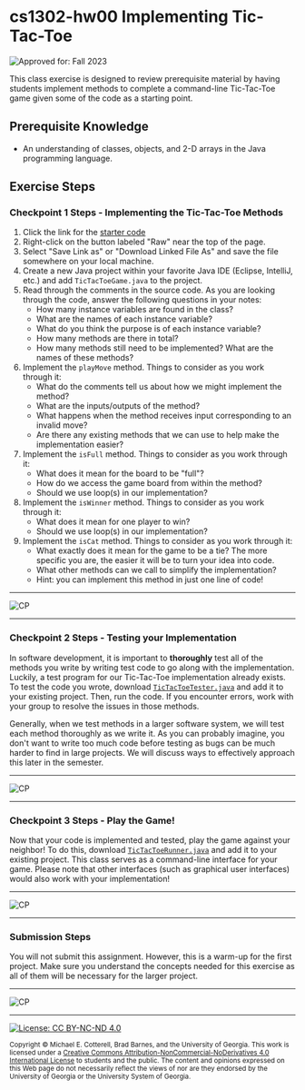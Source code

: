 # cs1302-hw00 Implementing Tic-Tac-Toe

![Approved for: Fall 2023](https://img.shields.io/badge/Approved%20for-Fall%202023-green)

This class exercise is designed to review prerequisite material by having students implement
methods to complete a command-line Tic-Tac-Toe game given some of the code as a starting point.

## Prerequisite Knowledge

* An understanding of classes, objects, and 2-D arrays in the Java programming language.

## Exercise Steps

### Checkpoint 1 Steps - Implementing the Tic-Tac-Toe Methods

1. Click the link for the [starter code](https://github.com/cs1302uga/cs1302-ce0.5/blob/main/src/TicTacToeGame.java)
2. Right-click on the button labeled "Raw" near the top of the page.
3. Select "Save Link as" or "Download Linked File As" and save the file somewhere on your local machine.
4. Create a new Java project within your favorite Java IDE (Eclipse, IntelliJ, etc.) and add `TicTacToeGame.java` to
   the project.
5. Read through the comments in the source code. As you are looking through the code, answer the following
   questions in your notes:
   * How many instance variables are found in the class? 
   * What are the names of each instance variable?
   * What do you think the purpose is of each instance variable?
   * How many methods are there in total?
   * How many methods still need to be implemented? What are the names of these methods?
6. Implement the `playMove` method. Things to consider as you work through it:
   * What do the comments tell us about how we might implement the method?
   * What are the inputs/outputs of the method?
   * What happens when the method receives input corresponding to an invalid move?
   * Are there any existing methods that we can use to help make the implementation easier?
7. Implement the `isFull` method. Things to consider as you work through it:
   * What does it mean for the board to be "full"?
   * How do we access the game board from within the method?
   * Should we use loop(s) in our implementation?
8. Implement the `isWinner` method. Things to consider as you work through it:
   * What does it mean for one player to win?
   * Should we use loop(s) in our implementation?
9. Implement the `isCat` method. Things to consider as you work through it:
   * What exactly does it mean for the game to be a tie? The more specific you are, the easier
     it will be to turn your idea into code.
   * What other methods can we call to simplify the implementation? 
   * Hint: you can implement this method in just one line of code!
<hr/>

![CP](https://img.shields.io/badge/Just%20Finished%20Checkpoint-1-success?style=for-the-badge)

<hr/>

### Checkpoint 2 Steps - Testing your Implementation

In software development, it is important to **thoroughly** test all of the methods you write by writing
test code to go along with the implementation. Luckily, a test program for our Tic-Tac-Toe implementation 
already exists. To test the code you wrote, download 
[`TicTacToeTester.java`](https://github.com/cs1302uga/cs1302-ce0.5/blob/main/src/TicTacToeTester.java) and
add it to your existing project. Then, run the code. If you encounter errors, work with your group to resolve
the issues in those methods.

Generally, when we test methods in a larger software system, we will test each method thoroughly as we write it.
As you can probably imagine, you don't want to write too much code before testing as bugs can be much harder
to find in large projects. We will discuss ways to effectively approach this later in the semester.

<hr/>

![CP](https://img.shields.io/badge/Just%20Finished%20Checkpoint-2-success?style=for-the-badge)

<hr/>

### Checkpoint 3 Steps - Play the Game!

Now that your code is implemented and tested, play the game against your neighbor! To do this, download
[`TicTacToeRunner.java`](https://github.com/cs1302uga/cs1302-ce0.5/blob/main/src/TicTacToeRunner.java) and add
it to your existing project. This class serves as a command-line interface for your game. Please note that other
interfaces (such as graphical user interfaces) would also work with your implementation!

<hr/>

![CP](https://img.shields.io/badge/Just%20Finished%20Checkpoint-3-success?style=for-the-badge)

<hr/>

### Submission Steps

You will not submit this assignment. However, this is a warm-up for the first project. Make sure you understand
the concepts needed for this exercise as all of them will be necessary for the larger project.

<hr/>

![CP](https://img.shields.io/badge/Just%20Finished-Submission-success?style=for-the-badge)

<hr/>

[![License: CC BY-NC-ND 4.0](https://img.shields.io/badge/License-CC%20BY--NC--ND%204.0-lightgrey.svg)](http://creativecommons.org/licenses/by-nc-nd/4.0/)

<small>
Copyright &copy; Michael E. Cotterell, Brad Barnes, and the University of Georgia.
This work is licensed under a <a rel="license" href="http://creativecommons.org/licenses/by-nc-nd/4.0/">Creative Commons Attribution-NonCommercial-NoDerivatives 4.0 International License</a> to students and the public.
The content and opinions expressed on this Web page do not necessarily reflect the views of nor are they endorsed by the University of Georgia or the University System of Georgia.
</small>
